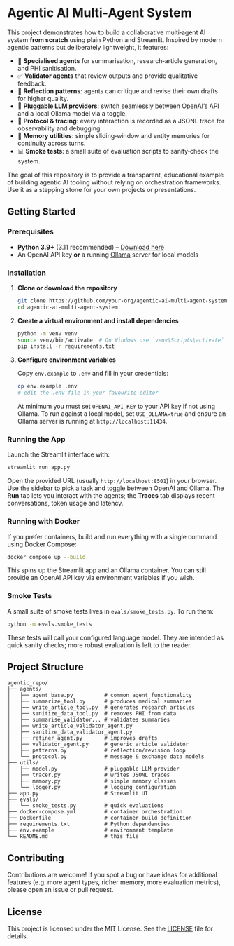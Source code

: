 # Agentic AI Multi‑Agent System

This project demonstrates how to build a collaborative multi‑agent AI system **from scratch** using plain Python and Streamlit. Inspired by modern agentic patterns but deliberately lightweight, it features:

* 🧠 **Specialised agents** for summarisation, research‑article generation, and PHI sanitisation.
* ✅ **Validator agents** that review outputs and provide qualitative feedback.
* 🔁 **Reflection patterns**: agents can critique and revise their own drafts for higher quality.
* 🔌 **Pluggable LLM providers**: switch seamlessly between OpenAI’s API and a local Ollama model via a toggle.
* 🧾 **Protocol & tracing**: every interaction is recorded as a JSONL trace for observability and debugging.
* 🧠 **Memory utilities**: simple sliding‑window and entity memories for continuity across turns.
* 📊 **Smoke tests**: a small suite of evaluation scripts to sanity‑check the system.

The goal of this repository is to provide a transparent, educational example of building agentic AI tooling without relying on orchestration frameworks. Use it as a stepping stone for your own projects or presentations.

## Getting Started

### Prerequisites

* **Python 3.9+** (3.11 recommended) – [Download here](https://www.python.org/downloads/)
* An OpenAI API key **or** a running [Ollama](https://github.com/ollama/ollama) server for local models

### Installation

1. **Clone or download the repository**

   ```bash
   git clone https://github.com/your-org/agentic-ai-multi-agent-system.git
   cd agentic-ai-multi-agent-system
   ```

2. **Create a virtual environment and install dependencies**

   ```bash
   python -m venv venv
   source venv/bin/activate  # On Windows use `venv\Scripts\activate`
   pip install -r requirements.txt
   ```

3. **Configure environment variables**

   Copy `env.example` to `.env` and fill in your credentials:

   ```bash
   cp env.example .env
   # edit the .env file in your favourite editor
   ```

   At minimum you must set `OPENAI_API_KEY` to your API key if not using Ollama. To run against a local model, set `USE_OLLAMA=true` and ensure an Ollama server is running at `http://localhost:11434`.

### Running the App

Launch the Streamlit interface with:

```bash
streamlit run app.py
```

Open the provided URL (usually `http://localhost:8501`) in your browser. Use the sidebar to pick a task and toggle between OpenAI and Ollama. The **Run** tab lets you interact with the agents; the **Traces** tab displays recent conversations, token usage and latency.

### Running with Docker

If you prefer containers, build and run everything with a single command using Docker Compose:

```bash
docker compose up --build
```

This spins up the Streamlit app and an Ollama container. You can still provide an OpenAI API key via environment variables if you wish.

### Smoke Tests

A small suite of smoke tests lives in `evals/smoke_tests.py`. To run them:

```bash
python -m evals.smoke_tests
```

These tests will call your configured language model. They are intended as quick sanity checks; more robust evaluation is left to the reader.

## Project Structure

```text
agentic_repo/
├── agents/
│   ├── agent_base.py          # common agent functionality
│   ├── summarize_tool.py      # produces medical summaries
│   ├── write_article_tool.py  # generates research articles
│   ├── sanitize_data_tool.py  # removes PHI from data
│   ├── summarise_validator... # validates summaries
│   ├── write_article_validator_agent.py
│   ├── sanitize_data_validator_agent.py
│   ├── refiner_agent.py       # improves drafts
│   ├── validator_agent.py     # generic article validator
│   ├── patterns.py            # reflection/revision loop
│   └── protocol.py            # message & exchange data models
├── utils/
│   ├── model.py               # pluggable LLM provider
│   ├── tracer.py              # writes JSONL traces
│   ├── memory.py              # simple memory classes
│   └── logger.py              # logging configuration
├── app.py                     # Streamlit UI
├── evals/
│   └── smoke_tests.py         # quick evaluations
├── docker-compose.yml         # container orchestration
├── Dockerfile                 # container build definition
├── requirements.txt           # Python dependencies
├── env.example                # environment template
└── README.md                  # this file
```

## Contributing

Contributions are welcome! If you spot a bug or have ideas for additional features (e.g. more agent types, richer memory, more evaluation metrics), please open an issue or pull request.

## License

This project is licensed under the MIT License. See the [LICENSE](LICENSE) file for details.
